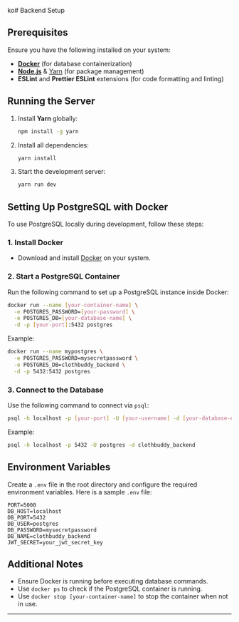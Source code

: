 ko# Backend Setup

## Prerequisites

Ensure you have the following installed on your system:

- **[Docker](https://www.docker.com/get-started)** (for database containerization)
- **[Node.js](https://nodejs.org/)** & [Yarn](https://yarnpkg.com/getting-started/install) (for package management)
- **ESLint** and **Prettier ESLint** extensions (for code formatting and linting)

## Running the Server

1. Install **Yarn** globally:

   ```sh
   npm install -g yarn
   ```

2. Install all dependencies:

   ```sh
   yarn install


   ```

3. Start the development server:
   ```sh
   yarn run dev
   ```

## Setting Up PostgreSQL with Docker

To use PostgreSQL locally during development, follow these steps:

### 1. Install Docker

- Download and install [Docker](https://www.docker.com/get-started) on your system.

### 2. Start a PostgreSQL Container

Run the following command to set up a PostgreSQL instance inside Docker:

```sh
docker run --name [your-container-name] \
  -e POSTGRES_PASSWORD=[your-password] \
  -e POSTGRES_DB=[your-database-name] \
  -d -p [your-port]:5432 postgres
```

Example:

```sh
docker run --name mypostgres \
  -e POSTGRES_PASSWORD=mysecretpassword \
  -e POSTGRES_DB=clothbuddy_backend \
  -d -p 5432:5432 postgres
```

### 3. Connect to the Database

Use the following command to connect via `psql`:

```sh
psql -h localhost -p [your-port] -U [your-username] -d [your-database-name]
```

Example:

```sh
psql -h localhost -p 5432 -U postgres -d clothbuddy_backend
```

## Environment Variables

Create a `.env` file in the root directory and configure the required environment variables. Here is a sample `.env` file:

```env
PORT=5000
DB_HOST=localhost
DB_PORT=5432
DB_USER=postgres
DB_PASSWORD=mysecretpassword
DB_NAME=clothbuddy_backend
JWT_SECRET=your_jwt_secret_key
```

## Additional Notes

- Ensure Docker is running before executing database commands.
- Use `docker ps` to check if the PostgreSQL container is running.
- Use `docker stop [your-container-name]` to stop the container when not in use.

---
